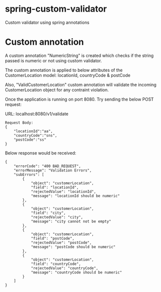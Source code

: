 # spring-custom-validator
Custom validator using spring annotations

# Custom annotation

A custom annotation "NumericString" is created which checks if the string passed is numeric or not using custom validator.

The custom annotation is applied to below attributes of the CustomerLocation model:
locationId, countryCode & postCode

Also, "ValidCustomerLocation" custom annotation will validate the incoming CustomerLocation object for any contraint violation.


Once the application is running on port 8080. Try sending the below POST request:

URL: localhost:8080/v1/validate

```
Request Body: 
{
	"locationId":"aa",
	"countryCode":"sns",
	"postCode":"ss"
}
```

Below response would be received:

```
{
    "errorCode": "400 BAD_REQUEST",
    "errorMessage": "Validation Errors",
    "subErrors": [
        {
            "object": "customerLocation",
            "field": "locationId",
            "rejectedValue": "locationId",
            "message": "locationId should be numeric"
        },
        {
            "object": "customerLocation",
            "field": "city",
            "rejectedValue": "city",
            "message": "city cannot not be empty"
        },
        {
            "object": "customerLocation",
            "field": "postCode",
            "rejectedValue": "postCode",
            "message": "postCode should be numeric"
        },
        {
            "object": "customerLocation",
            "field": "countryCode",
            "rejectedValue": "countryCode",
            "message": "countryCode should be numeric"
        }
    ]
}
```

